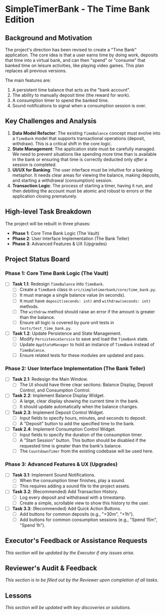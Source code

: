 # SimpleTimerBank - The Time Bank Edition

## Background and Motivation

The project's direction has been revised to create a "Time Bank" application. The core idea is that a user earns time by doing work, deposits that time into a virtual bank, and can then "spend" or "consume" that banked time on leisure activities, like playing video games. This plan replaces all previous versions.

The main features are:
1.  A persistent time balance that acts as the "bank account".
2.  The ability to manually deposit time (the reward for work).
3.  A consumption timer to spend the banked time.
4.  Sound notifications to signal when a consumption session is over.

## Key Challenges and Analysis

1.  **Data Model Refactor**: The existing `TimeBalance` concept must evolve into a `TimeBank` model that supports transactional operations (deposit, withdraw). This is a critical shift in the core logic.
2.  **State Management**: The application state must be carefully managed. We need to prevent situations like spending more time than is available in the bank or ensuring that time is correctly deducted only *after* a session is completed.
3.  **UI/UX for Banking**: The user interface must be intuitive for a banking metaphor. It needs clear areas for viewing the balance, making deposits, and starting a withdrawal (consumption) session.
4.  **Transaction Logic**: The process of starting a timer, having it run, and then debiting the account must be atomic and robust to errors or the application closing prematurely.

## High-level Task Breakdown

The project will be rebuilt in three phases:

*   **Phase 1**: Core Time Bank Logic (The Vault)
*   **Phase 2**: User Interface Implementation (The Bank Teller)
*   **Phase 3**: Advanced Features & UX (Upgrades)

## Project Status Board

### Phase 1: Core Time Bank Logic (The Vault)
- [ ] **Task 1.1**: Redesign `TimeBalance` into `TimeBank`.
  - [ ] Create a `TimeBank` class in `src/simpletimerbank/core/time_bank.py`.
  - [ ] It must manage a single balance value (in seconds).
  - [ ] It must have `deposit(seconds: int)` and `withdraw(seconds: int)` methods.
  - [ ] The `withdraw` method should raise an error if the amount is greater than the balance.
  - [ ] Ensure all logic is covered by pure unit tests in `tests/test_time_bank.py`.
- [ ] **Task 1.2**: Update Persistence and State Management.
  - [ ] Modify `PersistenceService` to save and load the `TimeBank` state.
  - [ ] Update `AppStateManager` to hold an instance of `TimeBank` instead of `TimeBalance`.
  - [ ] Ensure related tests for these modules are updated and pass.

### Phase 2: User Interface Implementation (The Bank Teller)
- [ ] **Task 2.1**: Redesign the Main Window.
  - [ ] The UI should have three clear sections: Balance Display, Deposit Control, and Consumption Control.
- [ ] **Task 2.2**: Implement Balance Display Widget.
  - [ ] A large, clear display showing the current time in the bank.
  - [ ] It should update automatically when the balance changes.
- [ ] **Task 2.3**: Implement Deposit Control Widget.
  - [ ] Input fields to specify hours, minutes, and seconds to deposit.
  - [ ] A "Deposit" button to add the specified time to the bank.
- [ ] **Task 2.4**: Implement Consumption Control Widget.
  - [ ] Input fields to specify the duration of the consumption timer.
  - [ ] A "Start Session" button. This button should be disabled if the requested time is greater than the bank's balance.
  - [ ] The `CountdownTimer` from the existing codebase will be used here.

### Phase 3: Advanced Features & UX (Upgrades)
- [ ] **Task 3.1**: Implement Sound Notifications.
  - [ ] When the consumption timer finishes, play a sound.
  - [ ] This requires adding a sound file to the project assets.
- [ ] **Task 3.2**: (Recommended) Add Transaction History.
  - [ ] Log every deposit and withdrawal with a timestamp.
  - [ ] Create a simple, scrollable view to show this history to the user.
- [ ] **Task 3.3**: (Recommended) Add Quick Action Buttons.
  - [ ] Add buttons for common deposits (e.g., "+30m", "+1h").
  - [ ] Add buttons for common consumption sessions (e.g., "Spend 15m", "Spend 1h").

## Executor's Feedback or Assistance Requests

*This section will be updated by the Executor if any issues arise.*

## Reviewer's Audit & Feedback

*This section is to be filled out by the Reviewer upon completion of all tasks.*

## Lessons

*This section will be updated with key discoveries or solutions.*